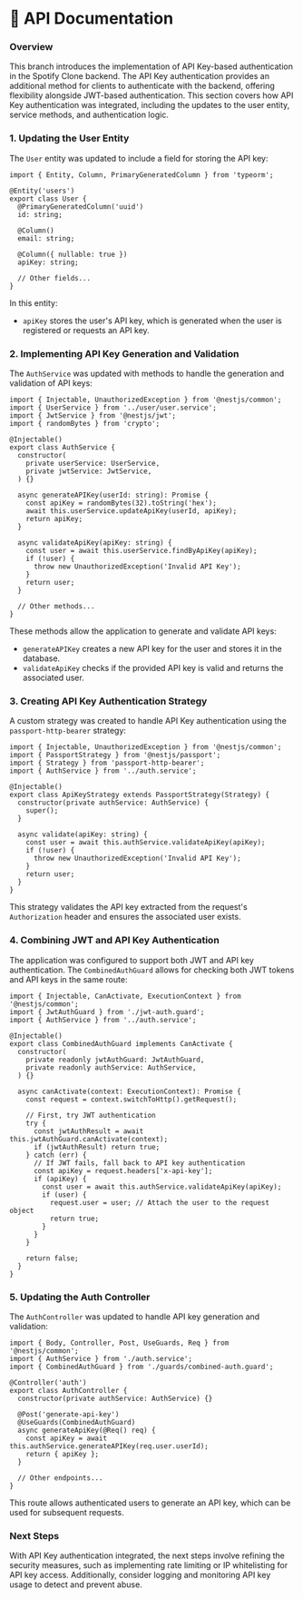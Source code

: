 <h1>📄 API Documentation</h1>

<h3>Overview</h3>
<p>This branch introduces the implementation of API Key-based authentication in the Spotify Clone backend. The API Key authentication provides an additional method for clients to authenticate with the backend, offering flexibility alongside JWT-based authentication. This section covers how API Key authentication was integrated, including the updates to the user entity, service methods, and authentication logic.</p>

<h3>1. Updating the User Entity</h3>
<p>The <code>User</code> entity was updated to include a field for storing the API key:</p>

<pre><code>import { Entity, Column, PrimaryGeneratedColumn } from 'typeorm';

@Entity('users')
export class User {
  @PrimaryGeneratedColumn('uuid')
  id: string;

  @Column()
  email: string;

  @Column({ nullable: true })
  apiKey: string;

  // Other fields...
}
</code></pre>

<p>In this entity:</p>
<ul>
  <li><code>apiKey</code> stores the user's API key, which is generated when the user is registered or requests an API key.</li>
</ul>

<h3>2. Implementing API Key Generation and Validation</h3>
<p>The <code>AuthService</code> was updated with methods to handle the generation and validation of API keys:</p>

<pre><code>import { Injectable, UnauthorizedException } from '@nestjs/common';
import { UserService } from '../user/user.service';
import { JwtService } from '@nestjs/jwt';
import { randomBytes } from 'crypto';

@Injectable()
export class AuthService {
  constructor(
    private userService: UserService,
    private jwtService: JwtService,
  ) {}

  async generateAPIKey(userId: string): Promise<string> {
    const apiKey = randomBytes(32).toString('hex');
    await this.userService.updateApiKey(userId, apiKey);
    return apiKey;
  }

  async validateApiKey(apiKey: string) {
    const user = await this.userService.findByApiKey(apiKey);
    if (!user) {
      throw new UnauthorizedException('Invalid API Key');
    }
    return user;
  }

  // Other methods...
}
</code></pre>

<p>These methods allow the application to generate and validate API keys:</p>
<ul>
  <li><code>generateAPIKey</code> creates a new API key for the user and stores it in the database.</li>
  <li><code>validateApiKey</code> checks if the provided API key is valid and returns the associated user.</li>
</ul>

<h3>3. Creating API Key Authentication Strategy</h3>
<p>A custom strategy was created to handle API Key authentication using the <code>passport-http-bearer</code> strategy:</p>

<pre><code>import { Injectable, UnauthorizedException } from '@nestjs/common';
import { PassportStrategy } from '@nestjs/passport';
import { Strategy } from 'passport-http-bearer';
import { AuthService } from '../auth.service';

@Injectable()
export class ApiKeyStrategy extends PassportStrategy(Strategy) {
  constructor(private authService: AuthService) {
    super();
  }

  async validate(apiKey: string) {
    const user = await this.authService.validateApiKey(apiKey);
    if (!user) {
      throw new UnauthorizedException('Invalid API Key');
    }
    return user;
  }
}
</code></pre>

<p>This strategy validates the API key extracted from the request's <code>Authorization</code> header and ensures the associated user exists.</p>

<h3>4. Combining JWT and API Key Authentication</h3>
<p>The application was configured to support both JWT and API key authentication. The <code>CombinedAuthGuard</code> allows for checking both JWT tokens and API keys in the same route:</p>

<pre><code>import { Injectable, CanActivate, ExecutionContext } from '@nestjs/common';
import { JwtAuthGuard } from './jwt-auth.guard';
import { AuthService } from '../auth.service';

@Injectable()
export class CombinedAuthGuard implements CanActivate {
  constructor(
    private readonly jwtAuthGuard: JwtAuthGuard,
    private readonly authService: AuthService,
  ) {}

  async canActivate(context: ExecutionContext): Promise<boolean> {
    const request = context.switchToHttp().getRequest();

    // First, try JWT authentication
    try {
      const jwtAuthResult = await this.jwtAuthGuard.canActivate(context);
      if (jwtAuthResult) return true;
    } catch (err) {
      // If JWT fails, fall back to API key authentication
      const apiKey = request.headers['x-api-key'];
      if (apiKey) {
        const user = await this.authService.validateApiKey(apiKey);
        if (user) {
          request.user = user; // Attach the user to the request object
          return true;
        }
      }
    }

    return false;
  }
}
</code></pre>

<h3>5. Updating the Auth Controller</h3>
<p>The <code>AuthController</code> was updated to handle API key generation and validation:</p>

<pre><code>import { Body, Controller, Post, UseGuards, Req } from '@nestjs/common';
import { AuthService } from './auth.service';
import { CombinedAuthGuard } from './guards/combined-auth.guard';

@Controller('auth')
export class AuthController {
  constructor(private authService: AuthService) {}

  @Post('generate-api-key')
  @UseGuards(CombinedAuthGuard)
  async generateApiKey(@Req() req) {
    const apiKey = await this.authService.generateAPIKey(req.user.userId);
    return { apiKey };
  }

  // Other endpoints...
}
</code></pre>

<p>This route allows authenticated users to generate an API key, which can be used for subsequent requests.</p>

<h3>Next Steps</h3>
<p>With API Key authentication integrated, the next steps involve refining the security measures, such as implementing rate limiting or IP whitelisting for API key access. Additionally, consider logging and monitoring API key usage to detect and prevent abuse.</p>
